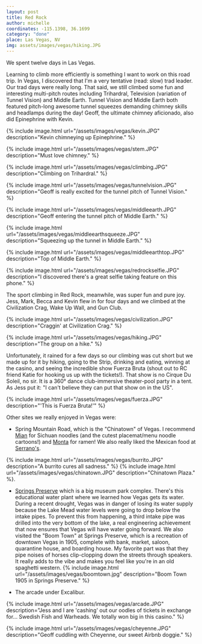 ```yaml
---
layout: post
title: Red Rock
author: michelle
coordinates: -115.1398, 36.1699
category: "done"
place: Las Vegas, NV
img: assets/images/vegas/hiking.JPG
---
```


We spent twelve days in Las Vegas.

Learning to climb more efficiently is something I want to work on this road trip. In Vegas, I discovered that I'm a very tentative (read: slow) trad leader. Our trad days were really long. That said, we still climbed some fun and interesting multi-pitch routes including Trihardral, Television (variation of Tunnel Vision) and Middle Earth. Tunnel Vision and Middle Earth both featured pitch-long awesome tunnel squeezes demanding chimney skills and headlamps during the day! Geoff, the ultimate chimney aficionado, also did Epinephrine with Kevin.

{% include image.html url="/assets/images/vegas/kevin.JPG" description="Kevin chimneying up Epinephrine." %}

{% include image.html url="/assets/images/vegas/stem.JPG" description="Must love chimney." %}

{% include image.html url="/assets/images/vegas/climbing.JPG" description="Climbing on Trihardral." %}

{% include image.html url="/assets/images/vegas/tunnelvision.JPG" description="Geoff is really excited for the tunnel pitch of Tunnel Vision." %}

{% include image.html url="/assets/images/vegas/middleearth.JPG" description="Geoff entering the tunnel pitch of Middle Earth." %}

{% include image.html url="/assets/images/vegas/middleearthsqueeze.JPG" description="Squeezing up the tunnel in Middle Earth." %}

{% include image.html url="/assets/images/vegas/middleearthtop.JPG" description="Top of Middle Earth." %}

{% include image.html url="/assets/images/vegas/redrockselfie.JPG" description="I discovered there's a great selfie taking feature on this phone." %}

The sport climbing in Red Rock, meanwhile, was super fun and pure joy. Jess, Mark, Becca and Kevin flew in for four days and we climbed at the Civilization Crag, Wake Up Wall, and Gun Club.

{% include image.html url="/assets/images/vegas/civilization.JPG" description="Craggin' at Civilization Crag." %}

{% include image.html url="/assets/images/vegas/hiking.JPG" description="The group on a hike." %}

Unfortunately, it rained for a few days so our climbing was cut short but we made up for it by hiking, going to the Strip, drinking and eating, winning at the casino, and seeing the incredible show Fuerza Bruta (shout out to RC friend Katie for hooking us up with the tickets!). That show is no Cirque Du Soleil, no sir. It is a 360° dance club-immersive theater-pool party in a tent. As Jess put it: "I can't believe they can put that show on in the US".

{% include image.html url="/assets/images/vegas/fuerza.JPG" description="'This is Fuerza Bruta!'" %}

Other sites we really enjoyed in Vegas were:
- Spring Mountain Road, which is the "Chinatown" of Vegas. I recommend [Mian](https://www.yelp.com/biz/mian-sichuan-noodles-las-vegas-9?osq=mian+vegas) for Sichuan noodles (and the cutest placemat/menu noodle cartoons!) and [Monta](https://www.yelp.com/biz/monta-japanese-noodle-house-las-vegas) for ramen! We also really liked the Mexican food at [Serrano's](https://www.yelp.com/biz/serranos-mexican-restaurant-las-vegas).

{% include image.html url="/assets/images/vegas/burrito.JPG" description="A burrito cures all sadness." %}
{% include image.html url="/assets/images/vegas/chinatown.JPG" description="Chinatown Plaza." %}.
- [Springs Preserve](https://www.springspreserve.org/) which is a big museum park complex. There's this educational water plant where we learned how Vegas gets its water. During a recent drought, Vegas was in danger of losing its water supply because the Lake Mead water levels were going to drop below the intake pipes. To prevent this from happening, a third intake pipe was drilled into the very bottom of the lake, a real engineering achievement that now ensures that Vegas will have water going forward. We also visited the "Boom Town" at Springs Preserve, which is a recreation of downtown Vegas in 1905, complete with bank, market, saloon, quarantine house, and boarding house. My favorite part was that they pipe noises of horses clip-clopping down the streets through speakers. It really adds to the vibe and makes you feel like you're in an old spaghetti western.
{% include image.html url="/assets/images/vegas/boomtown.jpg" description="Boom Town 1905 in Springs Preserve." %}

- The arcade under Excalibur.

{% include image.html url="/assets/images/vegas/arcade.JPG" description="Jess and I are 'cashing' out our oodles of tickets in exchange for... Swedish Fish and Warheads. We totally won big in this casino." %}

{% include image.html url="/assets/images/vegas/cheyenne.JPG" description="Geoff cuddling with Cheyenne, our sweet Airbnb doggie." %}